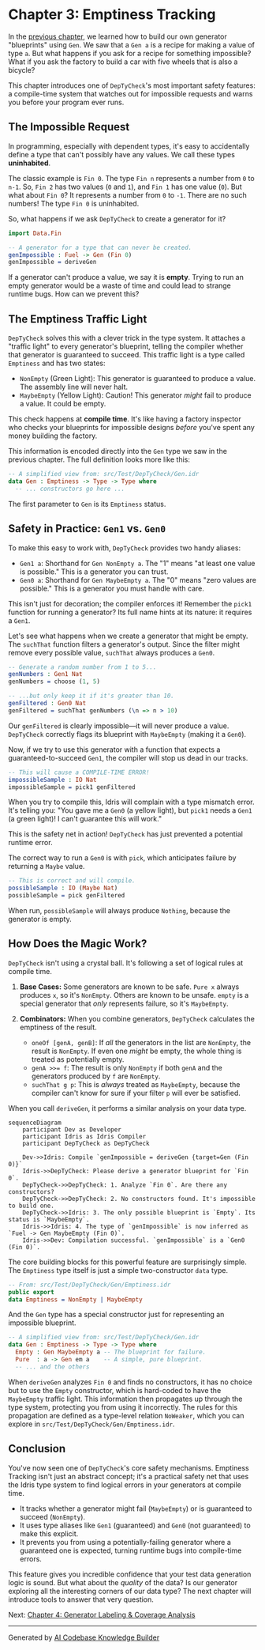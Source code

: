 # Chapter 3: Emptiness Tracking

In the [previous chapter](02_gen__the_core_generator_abstraction_.md), we learned how to build our own generator "blueprints" using `Gen`. We saw that a `Gen a` is a recipe for making a value of type `a`. But what happens if you ask for a recipe for something impossible? What if you ask the factory to build a car with five wheels that is also a bicycle?

This chapter introduces one of `DepTyCheck`'s most important safety features: a compile-time system that watches out for impossible requests and warns you before your program ever runs.

## The Impossible Request

In programming, especially with dependent types, it's easy to accidentally define a type that can't possibly have any values. We call these types **uninhabited**.

The classic example is `Fin 0`. The type `Fin n` represents a number from `0` to `n-1`. So, `Fin 2` has two values (`0` and `1`), and `Fin 1` has one value (`0`). But what about `Fin 0`? It represents a number from `0` to `-1`. There are no such numbers! The type `Fin 0` is uninhabited.

So, what happens if we ask `DepTyCheck` to create a generator for it?

```idris
import Data.Fin

-- A generator for a type that can never be created.
genImpossible : Fuel -> Gen (Fin 0)
genImpossible = deriveGen
```

If a generator can't produce a value, we say it is **empty**. Trying to run an empty generator would be a waste of time and could lead to strange runtime bugs. How can we prevent this?

## The Emptiness Traffic Light

`DepTyCheck` solves this with a clever trick in the type system. It attaches a "traffic light" to every generator's blueprint, telling the compiler whether that generator is guaranteed to succeed. This traffic light is a type called `Emptiness` and has two states:

-   `NonEmpty` (Green Light): This generator is guaranteed to produce a value. The assembly line will never halt.
-   `MaybeEmpty` (Yellow Light): Caution! This generator *might* fail to produce a value. It could be empty.

This check happens at **compile time**. It's like having a factory inspector who checks your blueprints for impossible designs *before* you've spent any money building the factory.

This information is encoded directly into the `Gen` type we saw in the previous chapter. The full definition looks more like this:

```idris
-- A simplified view from: src/Test/DepTyCheck/Gen.idr
data Gen : Emptiness -> Type -> Type where
  -- ... constructors go here ...
```

The first parameter to `Gen` is its `Emptiness` status.

## Safety in Practice: `Gen1` vs. `Gen0`

To make this easy to work with, `DepTyCheck` provides two handy aliases:

-   `Gen1 a`: Shorthand for `Gen NonEmpty a`. The "1" means "at least one value is possible." This is a generator you can trust.
-   `Gen0 a`: Shorthand for `Gen MaybeEmpty a`. The "0" means "zero values are possible." This is a generator you must handle with care.

This isn't just for decoration; the compiler enforces it! Remember the `pick1` function for running a generator? Its full name hints at its nature: it requires a `Gen1`.

Let's see what happens when we create a generator that might be empty. The `suchThat` function filters a generator's output. Since the filter might remove every possible value, `suchThat` always produces a `Gen0`.

```idris
-- Generate a random number from 1 to 5...
genNumbers : Gen1 Nat
genNumbers = choose (1, 5)

-- ...but only keep it if it's greater than 10.
genFiltered : Gen0 Nat
genFiltered = suchThat genNumbers (\n => n > 10)
```
Our `genFiltered` is clearly impossible—it will never produce a value. `DepTyCheck` correctly flags its blueprint with `MaybeEmpty` (making it a `Gen0`).

Now, if we try to use this generator with a function that expects a guaranteed-to-succeed `Gen1`, the compiler will stop us dead in our tracks.

```idris
-- This will cause a COMPILE-TIME ERROR!
impossibleSample : IO Nat
impossibleSample = pick1 genFiltered
```

When you try to compile this, Idris will complain with a type mismatch error. It's telling you: "You gave me a `Gen0` (a yellow light), but `pick1` needs a `Gen1` (a green light)! I can't guarantee this will work."

This is the safety net in action! `DepTyCheck` has just prevented a potential runtime error.

The correct way to run a `Gen0` is with `pick`, which anticipates failure by returning a `Maybe` value.

```idris
-- This is correct and will compile.
possibleSample : IO (Maybe Nat)
possibleSample = pick genFiltered
```

When run, `possibleSample` will always produce `Nothing`, because the generator is empty.

## How Does the Magic Work?

`DepTyCheck` isn't using a crystal ball. It's following a set of logical rules at compile time.

1.  **Base Cases:** Some generators are known to be safe. `Pure x` always produces `x`, so it's `NonEmpty`. Others are known to be unsafe. `empty` is a special generator that *only* represents failure, so it's `MaybeEmpty`.

2.  **Combinators:** When you combine generators, `DepTyCheck` calculates the emptiness of the result.
    *   `oneOf [genA, genB]`: If *all* the generators in the list are `NonEmpty`, the result is `NonEmpty`. If even one *might* be empty, the whole thing is treated as potentially empty.
    *   `genA >>= f`: The result is only `NonEmpty` if both `genA` and the generators produced by `f` are `NonEmpty`.
    *   `suchThat g p`: This is *always* treated as `MaybeEmpty`, because the compiler can't know for sure if your filter `p` will ever be satisfied.

When you call `deriveGen`, it performs a similar analysis on your data type.

```mermaid
sequenceDiagram
    participant Dev as Developer
    participant Idris as Idris Compiler
    participant DepTyCheck as DepTyCheck

    Dev->>Idris: Compile `genImpossible = deriveGen {target=Gen (Fin 0)}`
    Idris->>DepTyCheck: Please derive a generator blueprint for `Fin 0`.
    DepTyCheck->>DepTyCheck: 1. Analyze `Fin 0`. Are there any constructors?
    DepTyCheck->>DepTyCheck: 2. No constructors found. It's impossible to build one.
    DepTyCheck->>Idris: 3. The only possible blueprint is `Empty`. Its status is `MaybeEmpty`.
    Idris->>Idris: 4. The type of `genImpossible` is now inferred as `Fuel -> Gen MaybeEmpty (Fin 0)`.
    Idris->>Dev: Compilation successful. `genImpossible` is a `Gen0 (Fin 0)`.
```

The core building blocks for this powerful feature are surprisingly simple. The `Emptiness` type itself is just a simple two-constructor `data` type.

```idris
-- From: src/Test/DepTyCheck/Gen/Emptiness.idr
public export
data Emptiness = NonEmpty | MaybeEmpty
```

And the `Gen` type has a special constructor just for representing an impossible blueprint.

```idris
-- A simplified view from: src/Test/DepTyCheck/Gen.idr
data Gen : Emptiness -> Type -> Type where
  Empty : Gen MaybeEmpty a -- The blueprint for failure.
  Pure  : a -> Gen em a    -- A simple, pure blueprint.
  -- ... and the others
```

When `deriveGen` analyzes `Fin 0` and finds no constructors, it has no choice but to use the `Empty` constructor, which is hard-coded to have the `MaybeEmpty` traffic light. This information then propagates up through the type system, protecting you from using it incorrectly. The rules for this propagation are defined as a type-level relation `NoWeaker`, which you can explore in `src/Test/DepTyCheck/Gen/Emptiness.idr`.

## Conclusion

You've now seen one of `DepTyCheck`'s core safety mechanisms. Emptiness Tracking isn't just an abstract concept; it's a practical safety net that uses the Idris type system to find logical errors in your generators at compile time.

-   It tracks whether a generator might fail (`MaybeEmpty`) or is guaranteed to succeed (`NonEmpty`).
-   It uses type aliases like `Gen1` (guaranteed) and `Gen0` (not guaranteed) to make this explicit.
-   It prevents you from using a potentially-failing generator where a guaranteed one is expected, turning runtime bugs into compile-time errors.

This feature gives you incredible confidence that your test data generation logic is sound. But what about the *quality* of the data? Is our generator exploring all the interesting corners of our data type? The next chapter will introduce tools to answer that very question.

Next: [Chapter 4: Generator Labeling & Coverage Analysis](04_generator_labeling___coverage_analysis_.md)

---

Generated by [AI Codebase Knowledge Builder](https://github.com/The-Pocket/Tutorial-Codebase-Knowledge)